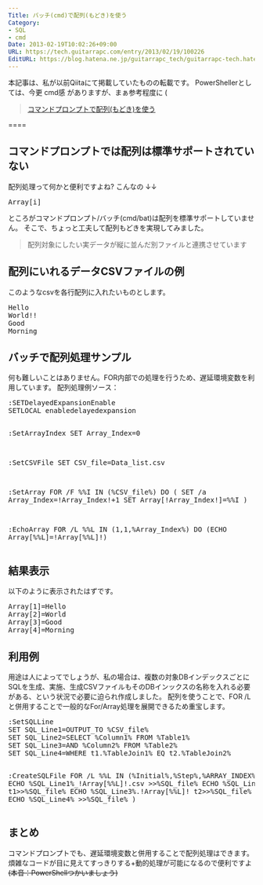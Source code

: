```yaml
---
Title: バッチ(cmd)で配列(もどき)を使う
Category:
- SQL
- cmd
Date: 2013-02-19T10:02:26+09:00
URL: https://tech.guitarrapc.com/entry/2013/02/19/100226
EditURL: https://blog.hatena.ne.jp/guitarrapc_tech/guitarrapc-tech.hatenablog.com/atom/entry/11696248318757675371
---
```


<p>本記事は、私が以前Qiitaにて掲載していたものの転載です。 PowerShellerとしては、今更 cmd感 がありますが、まぁ参考程度に (</p>
<blockquote><a href="http://qiita.com/items/8bc7bfe6e1178212e1ad" target="_blank">コマンドプロンプトで配列(もどき)を使う </a></blockquote>
<p>====</p>
<h2>コマンドプロンプトでは配列は標準サポートされていない</h2>
<p>配列処理って何かと便利ですよね? こんなの ↓↓</p>
<pre class="brush: powershell">Array[i]
</pre>
<p>ところがコマンドプロンプト/バッチ(cmd/bat)は配列を標準サポートしていません。 そこで、ちょっと工夫して配列もどきを実現してみました。</p>
<blockquote>配列対象にしたい実データが縦に並んだ別ファイルと連携させています</blockquote>
<h2>配列にいれるデータCSVファイルの例</h2>
<p>このようなcsvを各行配列に入れたいものとします。</p>
<pre class="brush: powershell">Hello
World!!
Good
Morning
</pre>
<h2>バッチで配列処理サンプル</h2>
<p>何も難しいことはありません。FOR内部での処理を行うため、遅延環境変数を利用しています。 配列処理例ソース：</p>
<pre class="brush: powershell">:SETDelayedExpansionEnable
SETLOCAL enabledelayedexpansion

:SetArrayIndex
SET Array_Index=0

:SetCSVFile
SET CSV_file=Data_list.csv

:SetArray
FOR /F %%I IN (%CSV_file%) DO (
    SET /a Array_Index=!Array_Index!+1
    SET Array[!Array_Index!]=%%I
)

:EchoArray
FOR /L %%L IN (1,1,%Array_Index%) DO (ECHO Array[%%L]=!Array[%%L]!)
</pre>
<h2>結果表示</h2>
<p>以下のように表示されたはずです。</p>
<pre class="brush: powershell">Array[1]=Hello
Array[2]=World
Array[3]=Good
Array[4]=Morning
</pre>
<h2>利用例</h2>
<p>用途は人によってでしょうが、私の場合は、複数の対象DBインデックスごとにSQLを生成、実施、生成CSVファイルもそのDBインックスの名称を入れる必要がある、という状況で必要に迫られ作成しました。 配列を使うことで、FOR /Lと併用することで一般的なFor/Array処理を展開できるため重宝します。</p>
<pre class="brush: powershell">:SetSQLLine
SET SQL_Line1=OUTPUT_TO %CSV_file%
SET SQL_Line2=SELECT %Column1% FROM %Table1%
SET SQL_Line3=AND %Column2% FROM %Table2%
SET SQL_Line4=WHERE t1.%TableJoin1% EQ t2.%TableJoin2%

:CreateSQLFile
FOR /L %%L IN (%Initial%,%Step%,%ARRAY_INDEX%) DO (
    ECHO %SQL_Line1%_!Array[%%L]!.csv &gt;&gt;%SQL_file%
    ECHO %SQL_Line2% t1&gt;&gt;%SQL_file%
    ECHO %SQL_Line3%.!Array[%%L]! t2&gt;&gt;%SQL_file%
    ECHO %SQL_Line4% &gt;&gt;%SQL_file%
)
</pre>
<h2>まとめ</h2>
<p>コマンドプロンプトでも、遅延環境変数と併用することで配列処理はできます。 煩雑なコードが目に見えてすっきりする+動的処理が可能になるので便利ですよ <del datetime="2013-02-19T10:50:16+00:00">(本音：PowerShellつかいましょう)</del></p>
